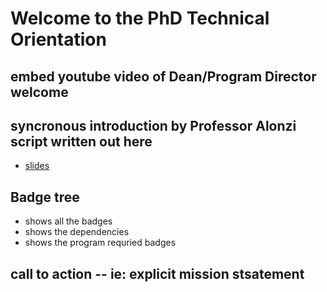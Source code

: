 # Welcome to the PhD Technical Orientation

## embed youtube video of Dean/Program Director welcome

## syncronous introduction by Professor Alonzi script written out here
* [slides](https://myuva-my.sharepoint.com/:p:/g/personal/lpa2a_virginia_edu/EcIqb1_xLZlLpneOl-sklXUBv-7899RNFqwllVSMAI4hqg?e=c5pRpZ)

## Badge tree
* shows all the badges
* shows the dependencies
* shows the program requried badges

## call to action -- ie: explicit mission stsatement
